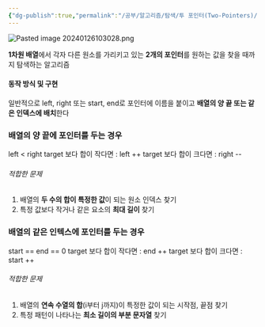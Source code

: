 ```yaml
---
{"dg-publish":true,"permalink":"/공부/알고리즘/탐색/투 포인터(Two-Pointers)/","dgPassFrontmatter":true}
---
```


![Pasted image 20240126103028.png](/img/user/%EC%B2%A8%EB%B6%80%ED%8C%8C%EC%9D%BC/Pasted%20image%2020240126103028.png)

**1차원 배열**에서 각자 다른 원소를 가리키고 있는 **2개의 포인터**를 원하는 값을 찾을 때까지 탐색하는 알고리즘

#### 동작 방식 및 구현
일반적으로 left, right 또는 start, end로 포인터에 이름을 붙이고 **배열의 양 끝 또는 같은 인덱스에 배치**한다

### 배열의 양 끝에 포인터를 두는 경우
left < right
target 보다 합이 작다면 : left ++
target 보다 합이 크다면 : right --

###### 적합한 문제
1. 배열의 **두 수의 합이 특정한 값**이 되는 원소 인덱스 찾기
2. 특정 값보다 작거나 같은 요소의 **최대 길이** 찾기


### 배열의 같은 인텍스에 포인터를 두는 경우
start == end == 0
target 보다 합이 작다면 : end ++
target 보다 합이 크다면 : start ++

###### 적합한 문제
1. 배열의 **연속 수열의 합**(i부터 j까지)이 특정한 값이 되는 시작점, 끝점 찾기
2. 특정 패턴이 나타나는 **최소 길이의 부분 문자열** 찾기